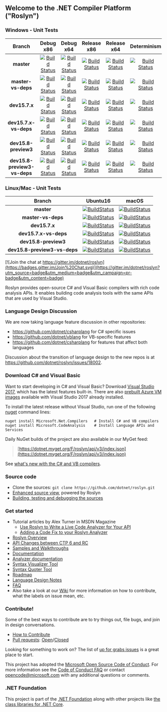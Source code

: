 ## Welcome to the .NET Compiler Platform ("Roslyn")

[//]: # (Begin current test results)

### Windows - Unit Tests
|Branch|Debug x86|Debug x64|Release x86|Release x64|Determinism|Debug Integration|Release Integration|Localization
|:--:|:--:|:--:|:--:|:--:|:--:|:--:|:--:|:--:|
|**master**|[![Build Status](https://ci.dot.net/job/dotnet_roslyn/job/master/job/windows_debug_unit32/badge/icon)](https://ci.dot.net/job/dotnet_roslyn/job/master/job/windows_debug_unit32/)|[![Build Status](https://ci.dot.net/job/dotnet_roslyn/job/master/job/windows_debug_unit64/badge/icon)](https://ci.dot.net/job/dotnet_roslyn/job/master/job/windows_debug_unit64/)|[![Build Status](https://ci.dot.net/job/dotnet_roslyn/job/master/job/windows_release_unit32/badge/icon)](https://ci.dot.net/job/dotnet_roslyn/job/master/job/windows_release_unit32/)|[![Build Status](https://ci.dot.net/job/dotnet_roslyn/job/master/job/windows_release_unit64/badge/icon)](https://ci.dot.net/job/dotnet_roslyn/job/master/job/windows_release_unit64/)|[![Build Status](https://ci.dot.net/job/dotnet_roslyn/job/master/job/windows_determinism/badge/icon)](https://ci.dot.net/job/dotnet_roslyn/job/master/job/windows_determinism/)|[![Build Status](https://ci.dot.net/buildStatus/icon?job=dotnet_roslyn/master/windows_debug_vs-integration)](https://ci.dot.net/job/dotnet_roslyn/job/master/job/windows_debug_vs-integration/)|[![Build Status](https://ci.dot.net/buildStatus/icon?job=dotnet_roslyn/master/windows_release_vs-integration)](https://ci.dot.net/job/dotnet_roslyn/job/master/job/windows_release_vs-integration/)|[![Build Status](https://ci.dot.net/buildStatus/icon?job=dotnet_roslyn/master/windows_debug_spanish_unit32_prtest)](https://ci.dot.net/job/dotnet_roslyn/job/master/job/windows_debug_spanish_unit32_prtest/)
|**master-vs-deps**|[![Build Status](https://ci.dot.net/job/dotnet_roslyn/job/master-vs-deps/job/windows_debug_unit32/badge/icon)](https://ci.dot.net/job/dotnet_roslyn/job/master-vs-deps/job/windows_debug_unit32/)|[![Build Status](https://ci.dot.net/job/dotnet_roslyn/job/master-vs-deps/job/windows_debug_unit64/badge/icon)](https://ci.dot.net/job/dotnet_roslyn/job/master-vs-deps/job/windows_debug_unit64/)|[![Build Status](https://ci.dot.net/job/dotnet_roslyn/job/master-vs-deps/job/windows_release_unit32/badge/icon)](https://ci.dot.net/job/dotnet_roslyn/job/master-vs-deps/job/windows_release_unit32/)|[![Build Status](https://ci.dot.net/job/dotnet_roslyn/job/master-vs-deps/job/windows_release_unit64/badge/icon)](https://ci.dot.net/job/dotnet_roslyn/job/master-vs-deps/job/windows_release_unit64/)|[![Build Status](https://ci.dot.net/job/dotnet_roslyn/job/master-vs-deps/job/windows_determinism/badge/icon)](https://ci.dot.net/job/dotnet_roslyn/job/master-vs-deps/job/windows_determinism/)|[![Build Status](https://ci.dot.net/buildStatus/icon?job=dotnet_roslyn/master-vs-deps/windows_debug_vs-integration)](https://ci.dot.net/job/dotnet_roslyn/job/master-vs-deps/job/windows_debug_vs-integration/)|[![Build Status](https://ci.dot.net/buildStatus/icon?job=dotnet_roslyn/master-vs-deps/windows_release_vs-integration)](https://ci.dot.net/job/dotnet_roslyn/job/master-vs-deps/job/windows_release_vs-integration/)|[![Build Status](https://ci.dot.net/buildStatus/icon?job=dotnet_roslyn/master-vs-deps/windows_debug_spanish_unit32_prtest)](https://ci.dot.net/job/dotnet_roslyn/job/master-vs-deps/job/windows_debug_spanish_unit32_prtest/)
|**dev15.7.x**|[![Build Status](https://ci.dot.net/buildStatus/icon?job=dotnet_roslyn/dev15.7.x/windows_debug_unit32)](https://ci.dot.net/job/dotnet_roslyn/job/dev15.7.x/job/windows_debug_unit32/)|[![Build Status](https://ci.dot.net/buildStatus/icon?job=dotnet_roslyn/dev15.7.x/windows_debug_unit64)](https://ci.dot.net/job/dotnet_roslyn/job/dev15.7.x/job/windows_debug_unit64/)|[![Build Status](https://ci.dot.net/buildStatus/icon?job=dotnet_roslyn/dev15.7.x/windows_release_unit32)](https://ci.dot.net/job/dotnet_roslyn/job/dev15.7.x/job/windows_release_unit32/)|[![Build Status](https://ci.dot.net/buildStatus/icon?job=dotnet_roslyn/dev15.7.x/windows_release_unit64)](https://ci.dot.net/job/dotnet_roslyn/job/dev15.7.x/job/windows_release_unit64/)|[![Build Status](https://ci.dot.net/job/dotnet_roslyn/job/dev15.7.x/job/windows_determinism/badge/icon)](https://ci.dot.net/job/dotnet_roslyn/job/dev15.7.x/job/windows_determinism/)|[![Build Status](https://ci.dot.net/buildStatus/icon?job=dotnet_roslyn/dev15.7.x/windows_debug_vs-integration)](https://ci.dot.net/job/dotnet_roslyn/job/dev15.7.x/job/windows_debug_vs-integration/)|[![Build Status](https://ci.dot.net/buildStatus/icon?job=dotnet_roslyn/dev15.7.x/windows_release_vs-integration)](https://ci.dot.net/job/dotnet_roslyn/job/dev15.7.x/job/windows_release_vs-integration/)|[![Build Status](https://ci.dot.net/buildStatus/icon?job=dotnet_roslyn/dev15.7.x/windows_debug_spanish_unit32_prtest)](https://ci.dot.net/job/dotnet_roslyn/job/dev15.7.x/job/windows_debug_spanish_unit32_prtest/)
|**dev15.7.x-vs-deps**|[![Build Status](https://ci.dot.net/buildStatus/icon?job=dotnet_roslyn/dev15.7.x-vs-deps/windows_debug_unit32)](https://ci.dot.net/job/dotnet_roslyn/job/dev15.7.x-vs-deps/job/windows_debug_unit32/)|[![Build Status](https://ci.dot.net/buildStatus/icon?job=dotnet_roslyn/dev15.7.x-vs-deps/windows_debug_unit64)](https://ci.dot.net/job/dotnet_roslyn/job/dev15.7.x-vs-deps/job/windows_debug_unit64/)|[![Build Status](https://ci.dot.net/buildStatus/icon?job=dotnet_roslyn/dev15.7.x-vs-deps/windows_release_unit32)](https://ci.dot.net/job/dotnet_roslyn/job/dev15.7.x-vs-deps/job/windows_release_unit32/)|[![Build Status](https://ci.dot.net/buildStatus/icon?job=dotnet_roslyn/dev15.7.x-vs-deps/windows_release_unit64)](https://ci.dot.net/job/dotnet_roslyn/job/dev15.7.x-vs-deps/job/windows_release_unit64/)|[![Build Status](https://ci.dot.net/job/dotnet_roslyn/job/dev15.7.x-vs-deps/job/windows_determinism/badge/icon)](https://ci.dot.net/job/dotnet_roslyn/job/dev15.7.x-vs-deps/job/windows_determinism/)|[![Build Status](https://ci.dot.net/buildStatus/icon?job=dotnet_roslyn/dev15.7.x-vs-deps/windows_debug_vs-integration)](https://ci.dot.net/job/dotnet_roslyn/job/dev15.7.x-vs-deps/job/windows_debug_vs-integration/)|[![Build Status](https://ci.dot.net/buildStatus/icon?job=dotnet_roslyn/dev15.7.x-vs-deps/windows_release_vs-integration)](https://ci.dot.net/job/dotnet_roslyn/job/dev15.7.x-vs-deps/job/windows_release_vs-integration/)|[![Build Status](https://ci.dot.net/buildStatus/icon?job=dotnet_roslyn/dev15.7.x-vs-deps/windows_debug_spanish_unit32_prtest)](https://ci.dot.net/job/dotnet_roslyn/job/dev15.7.x-vs-deps/job/windows_debug_spanish_unit32_prtest/)
|**dev15.8-preview3**|[![Build Status](https://ci.dot.net/buildStatus/icon?job=dotnet_roslyn/dev15.8-preview3/windows_debug_unit32)](https://ci.dot.net/job/dotnet_roslyn/job/dev15.8-preview3/job/windows_debug_unit32/)|[![Build Status](https://ci.dot.net/buildStatus/icon?job=dotnet_roslyn/dev15.8-preview3/windows_debug_unit64)](https://ci.dot.net/job/dotnet_roslyn/job/dev15.8-preview3/job/windows_debug_unit64/)|[![Build Status](https://ci.dot.net/buildStatus/icon?job=dotnet_roslyn/dev15.8-preview3/windows_release_unit32)](https://ci.dot.net/job/dotnet_roslyn/job/dev15.8-preview3/job/windows_release_unit32/)|[![Build Status](https://ci.dot.net/buildStatus/icon?job=dotnet_roslyn/dev15.8-preview3/windows_release_unit64)](https://ci.dot.net/job/dotnet_roslyn/job/dev15.8-preview3/job/windows_release_unit64/)|[![Build Status](https://ci.dot.net/job/dotnet_roslyn/job/dev15.8-preview3/job/windows_determinism/badge/icon)](https://ci.dot.net/job/dotnet_roslyn/job/dev15.8-preview3/job/windows_determinism/)|[![Build Status](https://ci.dot.net/buildStatus/icon?job=dotnet_roslyn/dev15.8-preview3/windows_debug_vs-integration)](https://ci.dot.net/job/dotnet_roslyn/job/dev15.8-preview3/job/windows_debug_vs-integration/)|[![Build Status](https://ci.dot.net/buildStatus/icon?job=dotnet_roslyn/dev15.8-preview3/windows_release_vs-integration)](https://ci.dot.net/job/dotnet_roslyn/job/dev15.8-preview3/job/windows_release_vs-integration/)|[![Build Status](https://ci.dot.net/buildStatus/icon?job=dotnet_roslyn/dev15.8-preview3/windows_debug_spanish_unit32_prtest)](https://ci.dot.net/job/dotnet_roslyn/job/dev15.8-preview3/job/windows_debug_spanish_unit32_prtest/)
|**dev15.8-preview3-vs-deps**|[![Build Status](https://ci.dot.net/buildStatus/icon?job=dotnet_roslyn/dev15.8-preview3-vs-deps/windows_debug_unit32)](https://ci.dot.net/job/dotnet_roslyn/job/dev15.8-preview3-vs-deps/job/windows_debug_unit32/)|[![Build Status](https://ci.dot.net/buildStatus/icon?job=dotnet_roslyn/dev15.8-preview3-vs-deps/windows_debug_unit64)](https://ci.dot.net/job/dotnet_roslyn/job/dev15.8-preview3-vs-deps/job/windows_debug_unit64/)|[![Build Status](https://ci.dot.net/buildStatus/icon?job=dotnet_roslyn/dev15.8-preview3-vs-deps/windows_release_unit32)](https://ci.dot.net/job/dotnet_roslyn/job/dev15.8-preview3-vs-deps/job/windows_release_unit32/)|[![Build Status](https://ci.dot.net/buildStatus/icon?job=dotnet_roslyn/dev15.8-preview3-vs-deps/windows_release_unit64)](https://ci.dot.net/job/dotnet_roslyn/job/dev15.8-preview3-vs-deps/job/windows_release_unit64/)|[![Build Status](https://ci.dot.net/job/dotnet_roslyn/job/dev15.8-preview3-vs-deps/job/windows_determinism/badge/icon)](https://ci.dot.net/job/dotnet_roslyn/job/dev15.8-preview3-vs-deps/job/windows_determinism/)|[![Build Status](https://ci.dot.net/buildStatus/icon?job=dotnet_roslyn/dev15.8-preview3-vs-deps/windows_debug_vs-integration)](https://ci.dot.net/job/dotnet_roslyn/job/dev15.8-preview3-vs-deps/job/windows_debug_vs-integration/)|[![Build Status](https://ci.dot.net/buildStatus/icon?job=dotnet_roslyn/dev15.8-preview3-vs-deps/windows_release_vs-integration)](https://ci.dot.net/job/dotnet_roslyn/job/dev15.8-preview3-vs-deps/job/windows_release_vs-integration/)|[![Build Status](https://ci.dot.net/buildStatus/icon?job=dotnet_roslyn/dev15.8-preview3-vs-deps/windows_debug_spanish_unit32_prtest)](https://ci.dot.net/job/dotnet_roslyn/job/dev15.8-preview3-vs-deps/job/windows_debug_spanish_unit32_prtest/)

### Linux/Mac - Unit Tests
|Branch|Ubuntu16|macOS|
|:--:|:--:|:--:|
|**master**|[![BuildStatus](https://ci.dot.net/job/dotnet_roslyn/job/master/job/ubuntu_16_debug/badge/icon)](https://ci.dot.net/job/dotnet_roslyn/job/master/job/ubuntu_16_debug/)|[![BuildStatus](https://ci.dot.net/job/dotnet_roslyn/job/master/job/mac_debug/badge/icon)](https://ci.dot.net/job/dotnet_roslyn/job/master/job/mac_debug/)|e/icon)](https://ci.dot.net/job/dotnet_roslyn/job/dev15.6.x/job/mac_debug/)|
|**master-vs-deps**|[![BuildStatus](https://ci.dot.net/job/dotnet_roslyn/job/master-vs-deps/job/ubuntu_16_debug/badge/icon)](https://ci.dot.net/job/dotnet_roslyn/job/master-vs-deps/job/ubuntu_16_debug/)|[![BuildStatus](https://ci.dot.net/job/dotnet_roslyn/job/master-vs-deps/job/mac_debug/badge/icon)](https://ci.dot.net/job/dotnet_roslyn/job/master-vs-deps/job/mac_debug/)|e/icon)](https://ci.dot.net/job/dotnet_roslyn/job/dev15.6.x/job/mac_debug/)|
|**dev15.7.x**|[![BuildStatus](https://ci.dot.net/job/dotnet_roslyn/job/dev15.7.x/job/ubuntu_16_debug/badge/icon)](https://ci.dot.net/job/dotnet_roslyn/job/dev15.7.x/job/ubuntu_16_debug/)|[![BuildStatus](https://ci.dot.net/job/dotnet_roslyn/job/dev15.7.x/job/mac_debug/badge/icon)](https://ci.dot.net/job/dotnet_roslyn/job/dev15.7.x/job/mac_debug/)|
|**dev15.7.x-vs-deps**|[![BuildStatus](https://ci.dot.net/job/dotnet_roslyn/job/dev15.7.x-vs-deps/job/ubuntu_16_debug/badge/icon)](https://ci.dot.net/job/dotnet_roslyn/job/dev15.7.x-vs-deps/job/ubuntu_16_debug/)|[![BuildStatus](https://ci.dot.net/job/dotnet_roslyn/job/dev15.7.x-vs-deps/job/mac_debug/badge/icon)](https://ci.dot.net/job/dotnet_roslyn/job/dev15.7.x-vs-deps/job/mac_debug/)|
|**dev15.8-preview3**|[![BuildStatus](https://ci.dot.net/job/dotnet_roslyn/job/dev15.8-preview3/job/ubuntu_16_debug/badge/icon)](https://ci.dot.net/job/dotnet_roslyn/job/dev15.8-preview3/job/ubuntu_16_debug/)|[![BuildStatus](https://ci.dot.net/job/dotnet_roslyn/job/dev15.8-preview3/job/mac_debug/badge/icon)](https://ci.dot.net/job/dotnet_roslyn/job/dev15.8-preview3/job/mac_debug/)|
|**dev15.8-preview3-vs-deps**|[![BuildStatus](https://ci.dot.net/job/dotnet_roslyn/job/dev15.8-preview3-vs-deps/job/ubuntu_16_debug/badge/icon)](https://ci.dot.net/job/dotnet_roslyn/job/dev15.8-preview3-vs-deps/job/ubuntu_16_debug/)|[![BuildStatus](https://ci.dot.net/job/dotnet_roslyn/job/dev15.8-preview3-vs-deps/job/mac_debug/badge/icon)](https://ci.dot.net/job/dotnet_roslyn/job/dev15.8-preview3-vs-deps/job/mac_debug/)|

[//]: # (End current test results)

[![Join the chat at https://gitter.im/dotnet/roslyn](https://badges.gitter.im/Join%20Chat.svg)](https://gitter.im/dotnet/roslyn?utm_source=badge&utm_medium=badge&utm_campaign=pr-badge&utm_content=badge)


Roslyn provides open-source C# and Visual Basic compilers with rich code analysis APIs.  It enables building code analysis tools with the same APIs that are used by Visual Studio.

### Language Design Discussion

We are now taking language feature discussion in other repositories:
- https://github.com/dotnet/csharplang for C# specific issues
- https://github.com/dotnet/vblang for VB-specific features
- https://github.com/dotnet/csharplang for features that affect both languages

Discussion about the transition of language design to the new repos is at https://github.com/dotnet/roslyn/issues/18002.

### Download C# and Visual Basic

Want to start developing in C# and Visual Basic? Download [Visual Studio 2017](https://www.visualstudio.com/downloads/), which has the latest features built-in. There are 
also [prebuilt Azure VM images](https://azuremarketplace.microsoft.com/en-us/marketplace/apps/category/compute?search=visual%20studio%202017) available with 
Visual Studio 2017 already installed.

To install the latest release without Visual Studio, run one of the following [nuget](https://dist.nuget.org/index.html) command lines:

```
nuget install Microsoft.Net.Compilers   # Install C# and VB compilers
nuget install Microsoft.CodeAnalysis    # Install Language APIs and Services
```

Daily NuGet builds of the project are also available in our MyGet feed:

> [https://dotnet.myget.org/F/roslyn/api/v3/index.json](https://dotnet.myget.org/F/roslyn/api/v3/index.json)

See [what's new with the C# and VB compilers](https://github.com/dotnet/roslyn/wiki/Changelog-for-C%23-and-VB-compilers).

### Source code

* Clone the sources: `git clone https://github.com/dotnet/roslyn.git`
* [Enhanced source view](http://source.roslyn.io/), powered by Roslyn 
* [Building, testing and debugging the sources](https://github.com/dotnet/roslyn/wiki/Building%20Testing%20and%20Debugging)

### Get started

* Tutorial articles by Alex Turner in MSDN Magazine
  - [Use Roslyn to Write a Live Code Analyzer for Your API](https://msdn.microsoft.com/en-us/magazine/dn879356)
  - [Adding a Code Fix to your Roslyn Analyzer](https://msdn.microsoft.com/en-us/magazine/dn904670.aspx)
* [Roslyn Overview](https://github.com/dotnet/roslyn/wiki/Roslyn%20Overview) 
* [API Changes between CTP 6 and RC](https://github.com/dotnet/roslyn/wiki/VS-2015-RC-API-Changes)
* [Samples and Walkthroughs](https://github.com/dotnet/roslyn/wiki/Samples-and-Walkthroughs)
* [Documentation](https://github.com/dotnet/roslyn/tree/master/docs)
* [Analyzer documentation](https://github.com/dotnet/roslyn/tree/master/docs/analyzers)
* [Syntax Visualizer Tool](https://github.com/dotnet/roslyn/wiki/Syntax%20Visualizer)
* [Syntax Quoter Tool](http://roslynquoter.azurewebsites.net)
* [Roadmap](https://github.com/dotnet/roslyn/wiki/Roadmap) 
* [Language Design Notes](https://github.com/dotnet/roslyn/issues?q=label%3A%22Design+Notes%22+)
* [FAQ](https://github.com/dotnet/roslyn/wiki/FAQ)
* Also take a look at our [Wiki](https://github.com/dotnet/roslyn/wiki) for more information on how to contribute, what the labels on issue mean, etc.

### Contribute!

Some of the best ways to contribute are to try things out, file bugs, and join in design conversations. 

* [How to Contribute](https://github.com/dotnet/roslyn/wiki/Contributing-Code)
* [Pull requests](https://github.com/dotnet/roslyn/pulls): [Open](https://github.com/dotnet/roslyn/pulls?q=is%3Aopen+is%3Apr)/[Closed](https://github.com/dotnet/roslyn/pulls?q=is%3Apr+is%3Aclosed)

Looking for something to work on? The list of [up for grabs issues](https://github.com/dotnet/roslyn/labels/help%20wanted) is a great place to start.

This project has adopted the [Microsoft Open Source Code of Conduct](https://opensource.microsoft.com/codeofconduct/).  For more information see the [Code of Conduct FAQ](https://opensource.microsoft.com/codeofconduct/faq/) or contact [opencode@microsoft.com](mailto:opencode@microsoft.com) with any additional questions or comments.

### .NET Foundation

This project is part of the [.NET Foundation](http://www.dotnetfoundation.org/projects) along with other
projects like [the class libraries for .NET Core](https://github.com/dotnet/corefx/). 
